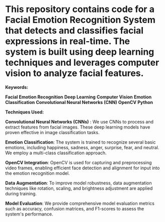 # This repository contains code for a Facial Emotion Recognition System that detects and classifies facial expressions in real-time. The system is built using deep learning techniques and leverages computer vision to analyze facial features.

**Keywords:**

**Facial Emotion Recognition**
**Deep Learning**
**Computer Vision**
**Emotion Classification**
**Convolutional Neural Networks (CNN)**
**OpenCV**
**Python**

**Techniques Used:**


**Convolutional Neural Networks (CNNs)** : We use CNNs to process and extract features from facial images. These deep learning models have proven effective in image classification tasks.

**Emotion Classification**: The system is trained to recognize several basic emotions, including happiness, sadness, anger, surprise, fear, and neutral. We employ a multi-class classification approach.

**OpenCV Integration**: OpenCV is used for capturing and preprocessing video frames, enabling efficient face detection and alignment for input into the emotion recognition model.

**Data Augmentation**: To improve model robustness, data augmentation techniques like rotation, scaling, and brightness adjustment are applied during training.

**Model Evaluation**: We provide comprehensive model evaluation metrics such as accuracy, confusion matrices, and F1-scores to assess the system's performance.
